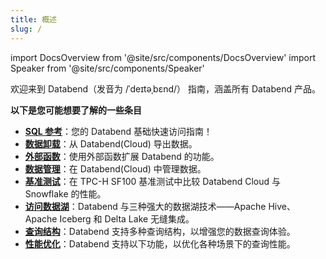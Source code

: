 ```yaml
---
title: 概述
slug: /
---
```


import DocsOverview from '@site/src/components/DocsOverview'
import Speaker from '@site/src/components/Speaker'

欢迎来到 Databend（发音为 /ˈdeɪtəˌbɛnd/）<Speaker /> 指南，涵盖所有 Databend 产品。

<DocsOverview />

**以下是您可能想要了解的一些条目**

- **[SQL 参考](/sql)**：您的 Databend 基础快速访问指南！
- **[数据卸载](../50-unload-data/index.md)**：从 Databend(Cloud) 导出数据。
- **[外部函数](../54-query/04-external-function.md)**：使用外部函数扩展 Databend 的功能。
- **[数据管理](../57-data-management/index.md)**：在 Databend(Cloud) 中管理数据。
- **[基准测试](../80-benchmark/index.md)**：在 TPC-H SF100 基准测试中比较 Databend Cloud 与 Snowflake 的性能。
- **[访问数据湖](../51-access-data-lake/index.md)**：Databend 与三种强大的数据湖技术——Apache Hive、Apache Iceberg 和 Delta Lake 无缝集成。
- **[查询结构](../54-query/index.md)**：Databend 支持多种查询结构，以增强您的数据查询体验。
- **[性能优化](../55-performance/index.md)**：Databend 支持以下功能，以优化各种场景下的查询性能。